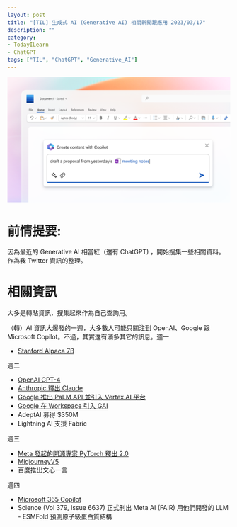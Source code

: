 ```yaml
---
layout: post
title: "[TIL] 生成式 AI (Generative AI) 相關新聞跟應用 2023/03/17"
description: ""
category: 
- TodayILearn
- ChatGPT
tags: ["TIL", "ChatGPT", "Generative_AI"]
---
```


![Screenshot Microsoft 365 Copilot](../images/2022/HERO-image-M365Copilot_HeroBanner_WordApp_Prompt_1920x1080.png)



# 前情提要:

因為最近的 Generative AI 相當紅（還有 ChatGPT) ，開始搜集一些相關資料。作為我 Twitter 資訊的整理。 



# 相關資訊

大多是轉貼資訊，搜集起來作為自己查詢用。

（轉）AI 資訊大爆發的一週，大多數人可能只關注到 OpenAI、Google 跟 Microsoft Copilot。不過，其實還有滿多其它的訊息。週一

- [Stanford Alpaca 7B](https://github.com/tatsu-lab/stanford_alpaca)

週二

- [OpenAI GPT-4](https://openai.com/product/gpt-4)
- [Anthropic 釋出 Claude](https://www.ithome.com.tw/news/156012)
- [Google 推出 PaLM API 並引入 Vertex AI 平台](https://tw.stock.yahoo.com/news/google-uses-vertex-ai-platform-to-create-more-responsible-artificial-intelligence-application-services-155413457.html)
- [Google 在 Workspace 引入 GAI](https://www.kocpc.com.tw/archives/484128)
- AdeptAI 募得 $350M
- Lightning AI 支援 Fabric

週三

- [Meta 發起的開源專案 PyTorch 釋出 2.0](https://pytorch.org/get-started/pytorch-2.0/)
- [MidjourneyV5](https://medium.com/mlearning-ai/midjourneys-latest-version-5-ai-art-generator-v5-midjourney-is-out-adba7d642f27)
- 百度推出文心一言

週四

- [Microsoft 365 Copilot](https://blogs.microsoft.com/blog/2023/03/16/introducing-microsoft-365-copilot-your-copilot-for-work/)
- Science (Vol 379, Issue 6637) 正式刊出 Meta AI (FAIR) 用他們開發的 LLM - ESMFold 預測原子級蛋白質結構
